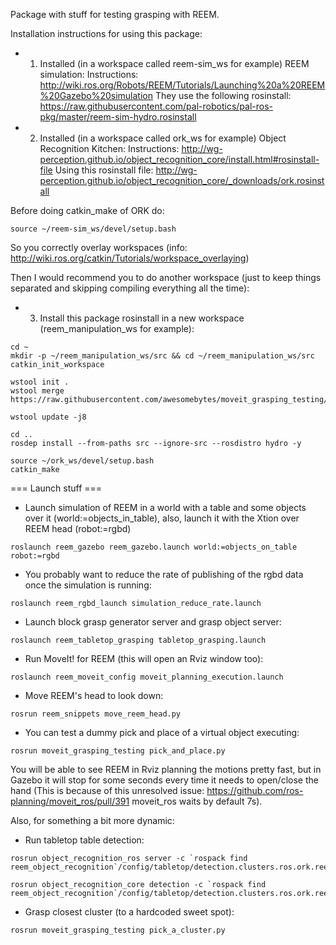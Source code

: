 Package with stuff for testing grasping with REEM.

Installation instructions for using this package:

* 1) Installed (in a workspace called reem-sim_ws for example) REEM simulation:
Instructions: http://wiki.ros.org/Robots/REEM/Tutorials/Launching%20a%20REEM%20Gazebo%20simulation
They use the following rosinstall:
https://raw.githubusercontent.com/pal-robotics/pal-ros-pkg/master/reem-sim-hydro.rosinstall


* 2) Installed (in a workspace called ork_ws for example) Object Recognition Kitchen:
Instructions: http://wg-perception.github.io/object_recognition_core/install.html#rosinstall-file
Using this rosinstall file:
http://wg-perception.github.io/object_recognition_core/_downloads/ork.rosinstall

Before doing catkin_make of ORK do:
```
source ~/reem-sim_ws/devel/setup.bash
```
So you correctly overlay workspaces (info: http://wiki.ros.org/catkin/Tutorials/workspace_overlaying)

Then I would recommend you to do another workspace (just to keep things separated and skipping compiling everything all the time):

* 3) Install this package rosinstall in a new workspace (reem_manipulation_ws for example):
```
cd ~
mkdir -p ~/reem_manipulation_ws/src && cd ~/reem_manipulation_ws/src
catkin_init_workspace

wstool init .
wstool merge https://raw.githubusercontent.com/awesomebytes/moveit_grasping_testing/master/.rosinstall

wstool update -j8

cd ..
rosdep install --from-paths src --ignore-src --rosdistro hydro -y

source ~/ork_ws/devel/setup.bash
catkin_make
```

=== Launch stuff ===

* Launch simulation of REEM in a world with a table and some objects over it (world:=objects_in_table), also, launch it with the Xtion over REEM head (robot:=rgbd)
```
roslaunch reem_gazebo reem_gazebo.launch world:=objects_on_table robot:=rgbd
```
* You probably want to reduce the rate of publishing of the rgbd data once the simulation is running:
```
roslaunch reem_rgbd_launch simulation_reduce_rate.launch
```

* Launch block grasp generator server and grasp object server:
```
roslaunch reem_tabletop_grasping tabletop_grasping.launch
```

* Run MoveIt! for REEM (this will open an Rviz window too):
```
roslaunch reem_moveit_config moveit_planning_execution.launch
```

* Move REEM's head to look down:
```
rosrun reem_snippets move_reem_head.py
```

* You can test a dummy pick and place of a virtual object executing:
```
rosrun moveit_grasping_testing pick_and_place.py
```
You will be able to see REEM in Rviz planning the motions pretty fast, but in Gazebo it will stop for some seconds every time it needs to open/close the hand (This is because of this unresolved issue: https://github.com/ros-planning/moveit_ros/pull/391 moveit_ros waits by default 7s).


Also, for something a bit more dynamic:


* Run tabletop table detection:
```
rosrun object_recognition_ros server -c `rospack find reem_object_recognition`/config/tabletop/detection.clusters.ros.ork.reem

rosrun object_recognition_core detection -c `rospack find reem_object_recognition`/config/tabletop/detection.clusters.ros.ork.reem.throtled
```

* Grasp closest cluster (to a hardcoded sweet spot):
```
rosrun moveit_grasping_testing pick_a_cluster.py
```